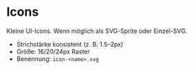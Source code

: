 # Icons

Kleine UI-Icons. Wenn möglich als SVG-Sprite oder Einzel-SVG.

- Strichstärke konsistent (z. B. 1.5–2px)
- Größe: 16/20/24px Raster
- Benennung: `icon-<name>.svg`
